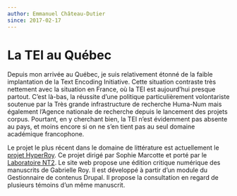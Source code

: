 ```yaml
---
author: Emmanuel Château-Dutier
since: 2017-02-17
---
```


# La TEI au Québec

Depuis mon arrivée au Québec, je suis relativement étonné de la faible implantation de la Text Encoding Initiative. Cette situation contraste très nettement avec la situation en France, où la TEI est aujourd’hui presque partout. C’est là-bas, la réussite d’une politique particulièrement volontariste soutenue par la Très grande infrastructure de recherche Huma-Num mais également l’Agence nationale de recherche depuis le lancement des projets corpus. Pourtant, en y cherchant bien, la TEI n’est évidemment pas absente au pays, et moins encore si on ne s’en tient pas au seul domaine académique francophone.

Le projet le plus récent dans le domaine de littérature est actuellement le [projet HyperRoy](http://hyperroy.nt2.uqam.ca). Ce projet dirigé par Sophie Marcotte et porté par le [Laboratoire NT2](http://nt2.uqam.ca/). Le site web propose une édition critique numérique des manuscrits de Gabrielle Roy. Il est développé à partir d’un module du Gestionnaire de contenus Drupal. Il propose la consultation en regard de plusieurs témoins d’un même manuscrit.